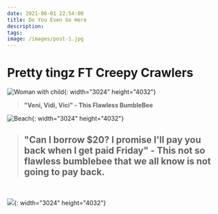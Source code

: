 ```yaml
---
date: 2021-06-01 22:54:00
title: Do You Even Go Here
description:
tags:
image: /images/post-1.jpg
---
```

# Pretty tingz FT Creepy Crawlers&nbsp;

![Woman with child](/uploads/img-4930.jpg){: width="3024" height="4032"}

> **"Veni, Vidi, Vici" - This Flawless BumbleBee**

![Beach](/uploads/img-3802.jpg){: width="3024" height="4032"}

> ## ​​​​​​"Can I borrow $20? I promise I'll pay you back when I get paid Friday" - This not so flawless bumblebee that we all know is not going to pay back.

&nbsp;

![](/uploads/img-2185.jpg){: width="3024" height="4032"}
